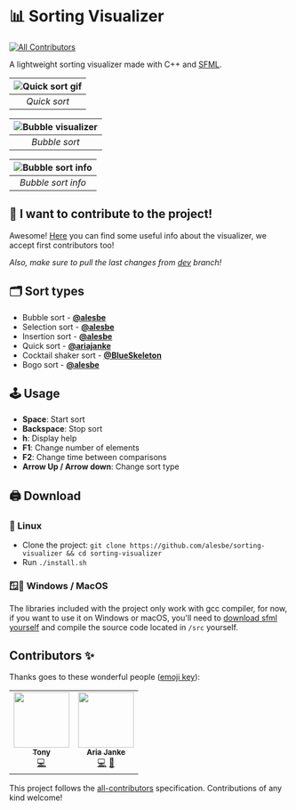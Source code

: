 # 📊 Sorting Visualizer
<!-- ALL-CONTRIBUTORS-BADGE:START - Do not remove or modify this section -->
[![All Contributors](https://img.shields.io/badge/all_contributors-2-orange.svg?style=flat-square)](#contributors-)
<!-- ALL-CONTRIBUTORS-BADGE:END -->

A lightweight sorting visualizer made with C++ and [SFML](https://www.sfml-dev.org/index.php).

| ![Quick sort gif](https://i.imgur.com/TsWwumg.gif) | 
|:--:| 
| *Quick sort* |

| ![Bubble visualizer](https://i.imgur.com/086SZ51.png) | 
|:--:| 
| *Bubble sort* |

| ![Bubble sort info](https://i.imgur.com/P5ypw86.png) | 
|:--:| 
| *Bubble sort info* |

## 📖 I want to contribute to the project!
Awesome! [Here](https://github.com/alesbe/sorting-visualizer/wiki) you can find some useful info about the visualizer, we accept first contributors too!

*Also, make sure to pull the last changes from [dev](https://github.com/alesbe/sorting-visualizer/tree/dev) branch!*

## 🗂️ Sort types
- Bubble sort - **[@alesbe](https://github.com/alesbe)**
- Selection sort - **[@alesbe](https://github.com/alesbe)**
- Insertion sort - **[@alesbe](https://github.com/alesbe)**
- Quick sort - **[@ariajanke](https://github.com/ariajanke)**
- Cocktail shaker sort - **[@BlueSkeleton](https://github.com/BlueSkeleton)**
- Bogo sort - **[@alesbe](https://github.com/alesbe)**

## 🕹️ Usage
- **Space**: Start sort <br>
- **Backspace**: Stop sort <br>
- **h**: Display help <br>
- **F1**: Change number of elements <br>
- **F2**: Change time between comparisons <br>
- **Arrow Up / Arrow down**: Change sort type <br>

## 🖨️ Download
### 🐧 Linux
- Clone the project: `git clone https://github.com/alesbe/sorting-visualizer && cd sorting-visualizer`
- Run `./install.sh`

### 🪟🍎 Windows / MacOS
The libraries included with the project only work with gcc compiler, for now, if you want to use it on Windows or macOS, you'll need to [download sfml yourself](https://www.sfml-dev.org/download/sfml/2.5.1/) and compile the source code located in `/src` yourself.

## Contributors ✨

Thanks goes to these wonderful people ([emoji key](https://allcontributors.org/docs/en/emoji-key)):

<!-- ALL-CONTRIBUTORS-LIST:START - Do not remove or modify this section -->
<!-- prettier-ignore-start -->
<!-- markdownlint-disable -->
<table>
  <tr>
    <td align="center"><a href="https://github.com/BlueSkeleton"><img src="https://avatars.githubusercontent.com/u/56795657?v=4?s=100" width="100px;" alt=""/><br /><sub><b>Tony</b></sub></a><br /><a href="https://github.com/alesbe/sorting-visualizer/commits?author=BlueSkeleton" title="Code">💻</a></td>
    <td align="center"><a href="https://github.com/ariajanke"><img src="https://avatars.githubusercontent.com/u/5652149?v=4?s=100" width="100px;" alt=""/><br /><sub><b>Aria Janke</b></sub></a><br /><a href="https://github.com/alesbe/sorting-visualizer/commits?author=ariajanke" title="Code">💻</a> <a href="https://github.com/alesbe/sorting-visualizer/issues?q=author%3Aariajanke" title="Bug reports">🐛</a></td>
  </tr>
</table>

<!-- markdownlint-restore -->
<!-- prettier-ignore-end -->

<!-- ALL-CONTRIBUTORS-LIST:END -->

This project follows the [all-contributors](https://github.com/all-contributors/all-contributors) specification. Contributions of any kind welcome!